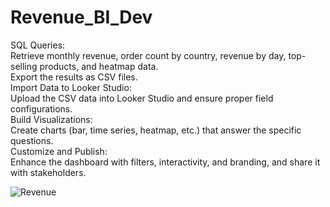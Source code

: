 # Revenue_BI_Dev
SQL Queries: <br>
Retrieve monthly revenue, order count by country, revenue by day, top-selling products, and heatmap data. <br>
Export the results as CSV files. <br>
Import Data to Looker Studio: <br>
Upload the CSV data into Looker Studio and ensure proper field configurations.  <br>
Build Visualizations: <br>
Create charts (bar, time series, heatmap, etc.) that answer the specific questions. <br>
Customize and Publish: <br>
Enhance the dashboard with filters, interactivity, and branding, and share it with stakeholders.

![Revenue](https://github.com/user-attachments/assets/b73fa9eb-c207-484b-8c3a-1e322eea9d2a)

